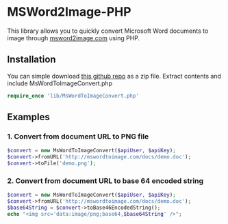 # MSWord2Image-PHP

This library allows you to quickly convert Microsoft Word documents to image through [msword2image.com](http://msword2image.com) using PHP.

## Installation

You can simple download [this github repo](https://github.com/msword2image/msword2image-php/archive/master.zip) as a zip file. Extract contents and include MsWordToImageConvert.php

```php
require_once 'lib/MsWordToImageConvert.php'
```

## Examples

### 1. Convert from document URL to PNG file

```php
$convert = new MsWordToImageConvert($apiUser, $apiKey);
$convert->fromURL('http://mswordtoimage.com/docs/demo.doc');
$convert->toFile('demo.png');
```

### 2. Convert from document URL to base 64 encoded string

```php
$convert = new MsWordToImageConvert($apiUser, $apiKey);
$convert->fromURL('http://mswordtoimage.com/docs/demo.doc');
$base64String = $convert->toBase46EncodedString();
echo "<img src='data:image/png;base64,$base64String' />";
```

